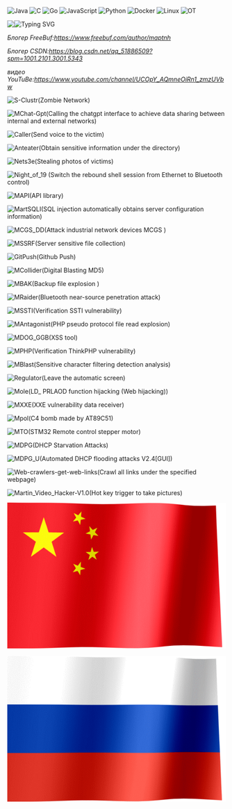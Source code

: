 ![Java](https://img.shields.io/badge/-Java-007396?style=flat-square&logo=Java&logoColor=ffffff)
![C](https://img.shields.io/badge/-C-002296?style=flat-square&logo=C&logoColor=ffffff)
![Go](https://img.shields.io/badge/-GoLang-005596?style=flat-square&logo=Go&logoColor=ffffff)
![JavaScript](https://img.shields.io/badge/JavaScript-F7DF1E?style=flat-square&logo=JavaScript&logoColor=ffffff)
![Python](https://img.shields.io/badge/-Python-3776AB?style=flat-square&logo=python&logoColor=ffffff)
![Docker](https://img.shields.io/badge/Docker-2496ED?style=flat-square&logo=docker&logoColor=ffffff)
![Linux](https://img.shields.io/badge/-Linux-333333?style=flat-square&logo=linux&logoColor=white)
![OT](https://img.shields.io/badge/-OT-003333?style=flat-square&logo=OT&logoColor=green)

<div>
<img align="left" src="https://count.getloli.com/get/@MartinxMax?theme=rule34">
</div>

![Typing SVG](https://readme-typing-svg.demolab.com?font=Fira+Code&duration=2000&pause=1&color=12FF00&background=000000&width=500&height=30&lines=[ROOT@Maptnh]%23whoami;Root;[ROOT@Maptnh]%23pwd;%2f烫烫烫烫烫烫烫)

_Блогер FreeBuf:https://www.freebuf.com/author/maptnh_

_Блогер CSDN:https://blog.csdn.net/qq_51886509?spm=1001.2101.3001.5343_

_видео YouTuBe:https://www.youtube.com/channel/UCOpY_AQmneOiRn1_zmzUVbw_

![S-Clustr(Zombie Network)](https://github.com/MartinxMax/S-Clustr)

![MChat-Gpt(Calling the chatgpt interface to achieve data sharing between internal and external networks)](https://github.com/MartinxMax/MChat-Gpt)

![Caller(Send voice to the victim)](https://github.com/MartinxMax/Caclert)

![Anteater(Obtain sensitive information under the directory)](https://github.com/MartinxMax/Anteater)

![Nets3e(Stealing photos of victims)](https://github.com/MartinxMax/Nets3e)

![Night_of_19 (Switch the rebound shell session from Ethernet to Bluetooth control)](https://github.com/MartinxMax/Night_of_19)

![MAPI(API library)](https://github.com/MartinxMax/MAPI)

![MartSQLI(SQL injection automatically obtains server configuration information)](https://github.com/MartinxMax/MartSQLI)

![MCGS_DD(Attack industrial network devices MCGS )](https://github.com/MartinxMax/MCGS_DD)

![MSSRF(Server sensitive file collection)](https://github.com/MartinxMax/MSSRF)

![GitPush(Github Push)](https://github.com/MartinxMax/GitPush)

![MCollider(Digital Blasting MD5)](https://github.com/MartinxMax/MCollider)

![MBAK(Backup file explosion )](https://github.com/MartinxMax/MBAK)

![MRaider(Bluetooth near-source penetration attack)](https://github.com/MartinxMax/MRaider)

![MSSTI(Verification SSTI vulnerability)](https://github.com/MartinxMax/MSSTI)

![MAntagonist(PHP pseudo protocol file read explosion)](https://github.com/MartinxMax/MAntagonist)

![MDOG_GGB(XSS tool)](https://github.com/MartinxMax/MDOG_GGB)

![MPHP(Verification ThinkPHP vulnerability)](https://github.com/MartinxMax/MPHP)

![MBlast(Sensitive character filtering detection analysis)](https://github.com/MartinxMax/MBlast)

![Regulator(Leave the automatic screen)](https://github.com/MartinxMax/Regulator)

![Mole(LD_ PRLAOD function hijacking (Web hijacking))](https://github.com/MartinxMax/Mole)

![MXXE(XXE vulnerability data receiver)](https://github.com/MartinxMax/MXXE)

![Mpol(C4 bomb made by AT89C51)](https://github.com/MartinxMax/Mpol)

![MTO(STM32 Remote control stepper motor)](https://github.com/MartinxMax/MTO)

![MDPG(DHCP Starvation Attacks)](https://github.com/MartinxMax/MDPG)

![MDPG_U(Automated DHCP flooding attacks V2.4[GUI])](https://github.com/MartinxMax/MDPG_U)

![Web-crawlers-get-web-links(Crawl all links under the specified webpage)](https://github.com/MartinxMax/Web-crawlers-get-web-links)

![Martin_Video_Hacker-V1.0(Hot key trigger to take pictures)](https://github.com/MartinxMax/Martin_Video_Hacker-V1.0)



![图片名称](./China.gif) 

![图片名称](./Russia.gif) 



